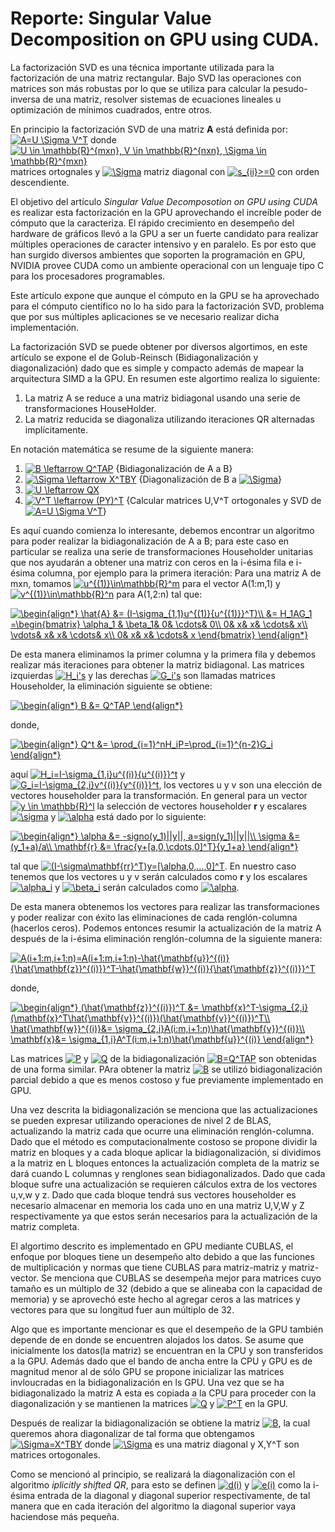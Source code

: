 # Reporte: Singular Value Decomposition on GPU using CUDA.

La factorización SVD es una técnica importante utilizada para la factorización de una matriz rectangular. Bajo SVD las
operaciones con matrices son más robustas por lo que se utiliza para calcular la pesudo-inversa de una matriz, resolver sistemas de ecuaciones lineales u optimización de mínimos cuadrados, entre otros.

En principio la factorización SVD de una matriz **A** está definida por:
<a href="http://www.codecogs.com/eqnedit.php?latex=A=U&space;\Sigma&space;V^T" target="_blank"><img src="http://latex.codecogs.com/gif.latex?A=U&space;\Sigma&space;V^T" title="A=U \Sigma V^T" /></a>
donde <a href="http://www.codecogs.com/eqnedit.php?latex=U&space;\in&space;\mathbb{R}^{mxn},&space;V&space;\in&space;\mathbb{R}^{nxn},&space;\Sigma&space;\in&space;\mathbb{R}^{mxn}" target="_blank"><img src="http://latex.codecogs.com/gif.latex?U&space;\in&space;\mathbb{R}^{mxn},&space;V&space;\in&space;\mathbb{R}^{nxn},&space;\Sigma&space;\in&space;\mathbb{R}^{mxn}" title="U \in \mathbb{R}^{mxn}, V \in \mathbb{R}^{nxn}, \Sigma \in \mathbb{R}^{mxn}" /></a> matrices
ortognales y <a href="http://www.codecogs.com/eqnedit.php?latex=\Sigma" target="_blank"><img src="http://latex.codecogs.com/gif.latex?\Sigma" title="\Sigma" /></a> matriz diagonal con <a href="http://www.codecogs.com/eqnedit.php?latex=s_{ii}>=0" target="_blank"><img src="http://latex.codecogs.com/gif.latex?s_{ii}>=0" title="s_{ii}>=0" /></a> con orden descendiente.

El objetivo del artículo _Singular Value Decomposotion on GPU using CUDA_ es realizar esta factorización en la GPU aprovechando el increíble poder de cómputo que la caracteriza. El rápido crecimiento en desempeño del hardware de gráficos llevó a la GPU a ser un fuerte candidato para realizar múltiples operaciones de caracter intensivo y en paralelo. Es por esto que han surgido diversos ambientes que soporten la programación en GPU, NVIDIA provee CUDA como un ambiente operacional
con un lenguaje tipo C para los procesadores programables.

Este artículo expone que aunque el cómputo en la GPU se ha aprovechado para el cómputo científico no lo ha sido para la factorización SVD, problema que por sus múltiples aplicaciones se ve necesario realizar dicha implementación.

La factorización SVD se puede obtener por diversos algortimos, en este artículo se expone el de Golub-Reinsch (Bidiagonalización y diagonalización) dado que es simple y compacto además de mapear la arquitectura SIMD a la GPU. En resumen este algortimo realiza lo siguiente:

  1. La matriz A se reduce a una matriz bidiagonal usando una serie de transformaciones HouseHolder.
  2. La matriz reducida se diagonaliza utilizando iteraciones QR alternadas implícitamente.

En notación matemática se resume de la siguiente manera:

  1. <a href="http://www.codecogs.com/eqnedit.php?latex=B&space;\leftarrow&space;Q^TAP" target="_blank"><img src="http://latex.codecogs.com/gif.latex?B&space;\leftarrow&space;Q^TAP" title="B \leftarrow Q^TAP" /></a> {Bidiagonalización de A a B}
  2. <a href="http://www.codecogs.com/eqnedit.php?latex=\Sigma&space;\leftarrow&space;X^TBY" target="_blank"><img src="http://latex.codecogs.com/gif.latex?\Sigma&space;\leftarrow&space;X^TBY" title="\Sigma \leftarrow X^TBY" /></a> {Diagonalización de B a <a href="http://www.codecogs.com/eqnedit.php?latex=\Sigma" target="_blank"><img src="http://latex.codecogs.com/gif.latex?\Sigma" title="\Sigma" /></a>}
  3. <a href="http://www.codecogs.com/eqnedit.php?latex=U&space;\leftarrow&space;QX" target="_blank"><img src="http://latex.codecogs.com/gif.latex?U&space;\leftarrow&space;QX" title="U \leftarrow QX" /></a>
  4. <a href="http://www.codecogs.com/eqnedit.php?latex=V^T&space;\leftarrow&space;(PY)^T" target="_blank"><img src="http://latex.codecogs.com/gif.latex?V^T&space;\leftarrow&space;(PY)^T" title="V^T \leftarrow (PY)^T" /></a> {Calcular matrices U,V^T ortogonales y SVD de <a href="http://www.codecogs.com/eqnedit.php?latex=A=U&space;\Sigma&space;V^T" target="_blank"><img src="http://latex.codecogs.com/gif.latex?A=U&space;\Sigma&space;V^T" title="A=U \Sigma V^T" /></a>}

Es aquí cuando comienza lo interesante, debemos encontrar un algoritmo para poder realizar la bidiagonalización de A a B; para este caso en particular se realiza una serie de transformaciones Householder unitarias que nos ayudarán a obtener una matriz con ceros en la i-ésima fila e i-ésima columna, por ejemplo para la primera iteración: Para una matriz A de mxn, tomamos <a href="http://www.codecogs.com/eqnedit.php?latex=u^{(1)}\in\mathbb{R}^m" target="_blank"><img src="http://latex.codecogs.com/gif.latex?u^{(1)}\in\mathbb{R}^m" title="u^{(1)}\in\mathbb{R}^m" /></a> para el vector A(1:m,1) y <a href="http://www.codecogs.com/eqnedit.php?latex=v^{(1)}\in\mathbb{R}^n" target="_blank"><img src="http://latex.codecogs.com/gif.latex?v^{(1)}\in\mathbb{R}^n" title="v^{(1)}\in\mathbb{R}^n" /></a> para A(1,2:n)
tal que:

<a href="http://www.codecogs.com/eqnedit.php?latex=\begin{align*}&space;\hat{A}&space;&=&space;(I-\sigma_{1,1}u^{(1)}{u^{(1)}}^T)\\&space;&=&space;H_1AG_1&space;=\begin{bmatrix}&space;\alpha_1&space;&&space;\beta_1&&space;0&&space;\cdots&&space;0\\&space;0&&space;x&&space;x&&space;\cdots&&space;x\\&space;\vdots&&space;x&&space;x&&space;\cdots&&space;x\\&space;0&&space;x&&space;x&&space;\cdots&&space;x&space;\end{bmatrix}&space;\end{align*}" target="_blank"><img src="http://latex.codecogs.com/gif.latex?\begin{align*}&space;\hat{A}&space;&=&space;(I-\sigma_{1,1}u^{(1)}{u^{(1)}}^T)\\&space;&=&space;H_1AG_1&space;=\begin{bmatrix}&space;\alpha_1&space;&&space;\beta_1&&space;0&&space;\cdots&&space;0\\&space;0&&space;x&&space;x&&space;\cdots&&space;x\\&space;\vdots&&space;x&&space;x&&space;\cdots&&space;x\\&space;0&&space;x&&space;x&&space;\cdots&&space;x&space;\end{bmatrix}&space;\end{align*}" title="\begin{align*} \hat{A} &= (I-\sigma_{1,1}u^{(1)}{u^{(1)}}^T)\\ &= H_1AG_1 =\begin{bmatrix} \alpha_1 & \beta_1& 0& \cdots& 0\\ 0& x& x& \cdots& x\\ \vdots& x& x& \cdots& x\\ 0& x& x& \cdots& x \end{bmatrix} \end{align*}" /></a>

De esta manera eliminamos la primer columna y la primera fila y debemos realizar más iteraciones para obtener la matriz bidiagonal. Las matrices izquierdas <a href="http://www.codecogs.com/eqnedit.php?latex=H_i's" target="_blank"><img src="http://latex.codecogs.com/gif.latex?H_i's" title="H_i's" /></a> y las derechas <a href="http://www.codecogs.com/eqnedit.php?latex=G_i's" target="_blank"><img src="http://latex.codecogs.com/gif.latex?G_i's" title="G_i's" /></a> son llamadas matrices Householder, la eliminación siguiente se obtiene:

<a href="http://www.codecogs.com/eqnedit.php?latex=\begin{align*}&space;B&space;&=&space;Q^TAP&space;\end{align*}" target="_blank"><img src="http://latex.codecogs.com/gif.latex?\begin{align*}&space;B&space;&=&space;Q^TAP&space;\end{align*}" title="\begin{align*} B &= Q^TAP \end{align*}" /></a>

donde,

<a href="http://www.codecogs.com/eqnedit.php?latex=\begin{align*}&space;Q^t&space;&=&space;\prod_{i=1}^nH_iP=\prod_{i=1}^{n-2}G_i&space;\end{align*}" target="_blank"><img src="http://latex.codecogs.com/gif.latex?\begin{align*}&space;Q^t&space;&=&space;\prod_{i=1}^nH_iP=\prod_{i=1}^{n-2}G_i&space;\end{align*}" title="\begin{align*} Q^t &= \prod_{i=1}^nH_iP=\prod_{i=1}^{n-2}G_i \end{align*}" /></a>

aquí <a href="http://www.codecogs.com/eqnedit.php?latex=H_i=I-\sigma_{1,i}u^{(i)}{u^{(i)}}^t" target="_blank"><img src="http://latex.codecogs.com/gif.latex?H_i=I-\sigma_{1,i}u^{(i)}{u^{(i)}}^t" title="H_i=I-\sigma_{1,i}u^{(i)}{u^{(i)}}^t" /></a> y <a href="http://www.codecogs.com/eqnedit.php?latex=G_i=I-\sigma_{2,i}v^{(i)}{v^{(i)}}^t" target="_blank"><img src="http://latex.codecogs.com/gif.latex?G_i=I-\sigma_{2,i}v^{(i)}{v^{(i)}}^t" title="G_i=I-\sigma_{2,i}v^{(i)}{v^{(i)}}^t" /></a>, los vectores u y v son una elección de vectores householder para la transformación. En general para un vector <a href="http://www.codecogs.com/eqnedit.php?latex=y&space;\in&space;\mathbb{R}^l" target="_blank"><img src="http://latex.codecogs.com/gif.latex?y&space;\in&space;\mathbb{R}^l" title="y \in \mathbb{R}^l" /></a> la selección de vectores householder **r** y escalares <a href="http://www.codecogs.com/eqnedit.php?latex=\sigma" target="_blank"><img src="http://latex.codecogs.com/gif.latex?\sigma" title="\sigma" /></a> y <a href="http://www.codecogs.com/eqnedit.php?latex=\alpha" target="_blank"><img src="http://latex.codecogs.com/gif.latex?\alpha" title="\alpha" /></a> está dado por lo siguiente:

<a href="http://www.codecogs.com/eqnedit.php?latex=\begin{align*}&space;\alpha&space;&=&space;-signo(y_1)||y||,&space;a=sign(y_1)||y||\\&space;\sigma&space;&=&space;(y_1&plus;a)/a\\&space;\mathbf{r}&space;&=&space;\frac{y&plus;[a,0,\cdots,0]^T}{y_1&plus;a}&space;\end{align*}" target="_blank"><img src="http://latex.codecogs.com/gif.latex?\begin{align*}&space;\alpha&space;&=&space;-signo(y_1)||y||,&space;a=sign(y_1)||y||\\&space;\sigma&space;&=&space;(y_1&plus;a)/a\\&space;\mathbf{r}&space;&=&space;\frac{y&plus;[a,0,\cdots,0]^T}{y_1&plus;a}&space;\end{align*}" title="\begin{align*} \alpha &= -signo(y_1)||y||, a=sign(y_1)||y||\\ \sigma &= (y_1+a)/a\\ \mathbf{r} &= \frac{y+[a,0,\cdots,0]^T}{y_1+a} \end{align*}" /></a>

tal que <a href="http://www.codecogs.com/eqnedit.php?latex=(I-\sigma\mathbf{rr}^T)y=[\alpha,0,...,0]^T" target="_blank"><img src="http://latex.codecogs.com/gif.latex?(I-\sigma\mathbf{rr}^T)y=[\alpha,0,...,0]^T" title="(I-\sigma\mathbf{rr}^T)y=[\alpha,0,...,0]^T" /></a>. En nuestro caso tenemos que los vectores u y v serán calculados como **r** y los escalares <a href="http://www.codecogs.com/eqnedit.php?latex=\alpha_i" target="_blank"><img src="http://latex.codecogs.com/gif.latex?\alpha_i" title="\alpha_i" /></a> y <a href="http://www.codecogs.com/eqnedit.php?latex=\beta_i" target="_blank"><img src="http://latex.codecogs.com/gif.latex?\beta_i" title="\beta_i" /></a> serán calculados como <a href="http://www.codecogs.com/eqnedit.php?latex=\alpha" target="_blank"><img src="http://latex.codecogs.com/gif.latex?\alpha" title="\alpha" /></a>.

De esta manera obtenemos los vectores para realizar las transformaciones y poder realizar con éxito las eliminaciones de cada renglón-columna (hacerlos ceros). Podemos entonces resumir la actualización de la matriz A después de la i-ésima eliminación renglón-columna de la siguiente manera:

<a href="http://www.codecogs.com/eqnedit.php?latex=A(i&plus;1:m,i&plus;1:n)=A(i&plus;1:m,i&plus;1:n)-\hat{\mathbf{u}}^{(i)}{\hat{\mathbf{z}}^{(i)}}^T-\hat{\mathbf{w}}^{(i)}{\hat{\mathbf{z}}^{(i)}}^T" target="_blank"><img src="http://latex.codecogs.com/gif.latex?A(i&plus;1:m,i&plus;1:n)=A(i&plus;1:m,i&plus;1:n)-\hat{\mathbf{u}}^{(i)}{\hat{\mathbf{z}}^{(i)}}^T-\hat{\mathbf{w}}^{(i)}{\hat{\mathbf{z}}^{(i)}}^T" title="A(i+1:m,i+1:n)=A(i+1:m,i+1:n)-\hat{\mathbf{u}}^{(i)}{\hat{\mathbf{z}}^{(i)}}^T-\hat{\mathbf{w}}^{(i)}{\hat{\mathbf{z}}^{(i)}}^T" /></a>

donde, 

<a href="http://www.codecogs.com/eqnedit.php?latex=\begin{align*}&space;(\hat{\mathbf{z}}^{(i)})^T&space;&=&space;\mathbf{x}^T-\sigma_{2,i}(\mathbf{x}^T\hat{\mathbf{v}}^{(i)})(\hat{\mathbf{v}}^{(i)})^T\\&space;\hat{\mathbf{w}}^{(i)}&=&space;\sigma_{2,i}A(i:m,i&plus;1:n)\hat{\mathbf{v}}^{(i)}\\&space;\mathbf{x}&=&space;\sigma_{1,i}A^T(i:m,i&plus;1:n)\hat{\mathbf{u}}^{(i)}&space;\end{align*}" target="_blank"><img src="http://latex.codecogs.com/gif.latex?\begin{align*}&space;(\hat{\mathbf{z}}^{(i)})^T&space;&=&space;\mathbf{x}^T-\sigma_{2,i}(\mathbf{x}^T\hat{\mathbf{v}}^{(i)})(\hat{\mathbf{v}}^{(i)})^T\\&space;\hat{\mathbf{w}}^{(i)}&=&space;\sigma_{2,i}A(i:m,i&plus;1:n)\hat{\mathbf{v}}^{(i)}\\&space;\mathbf{x}&=&space;\sigma_{1,i}A^T(i:m,i&plus;1:n)\hat{\mathbf{u}}^{(i)}&space;\end{align*}" title="\begin{align*} (\hat{\mathbf{z}}^{(i)})^T &= \mathbf{x}^T-\sigma_{2,i}(\mathbf{x}^T\hat{\mathbf{v}}^{(i)})(\hat{\mathbf{v}}^{(i)})^T\\ \hat{\mathbf{w}}^{(i)}&= \sigma_{2,i}A(i:m,i+1:n)\hat{\mathbf{v}}^{(i)}\\ \mathbf{x}&= \sigma_{1,i}A^T(i:m,i+1:n)\hat{\mathbf{u}}^{(i)} \end{align*}" /></a>

Las matrices <a href="http://www.codecogs.com/eqnedit.php?latex=P" target="_blank"><img src="http://latex.codecogs.com/gif.latex?P" title="P" /></a> y <a href="http://www.codecogs.com/eqnedit.php?latex=Q" target="_blank"><img src="http://latex.codecogs.com/gif.latex?Q" title="Q" /></a> de la bidiagonalización <a href="http://www.codecogs.com/eqnedit.php?latex=B=Q^TAP" target="_blank"><img src="http://latex.codecogs.com/gif.latex?B=Q^TAP" title="B=Q^TAP" /></a> son obtenidas de una forma similar. PAra obtener la matriz <a href="http://www.codecogs.com/eqnedit.php?latex=B" target="_blank"><img src="http://latex.codecogs.com/gif.latex?B" title="B" /></a> se utilizó bidiagonalización parcial debido a que es menos costoso y fue previamente implementado en GPU.


Una vez descrita la bidiagonalización se menciona que las actualizaciones se pueden expresar utilizando operaciones de nivel 2 de BLAS, actualizando la matriz cada que ocurre una eliminación renglón-columna. Dado que el método es computacionalmente costoso se propone dividir la matriz en bloques y a cada bloque aplicar la bidiagonalización, si dividimos a la matriz en L bloques entonces la actualización completa de la matriz se dará cuando L columnas y renglones sean bidiagonalizados. Dado que cada bloque sufre una actualización se requieren cálculos extra de los vectores u,v,w y z. Dado que cada bloque tendrá sus vectores householder es necesario almacenar en memoria los cada uno en una matriz U,V,W y Z respectivamente ya que estos serán necesarios para la actualización de la matriz completa.

El algortimo descrito es implementado en GPU mediante CUBLAS, el enfoque por bloques tiene un desempeño alto debido a que las funciones de multiplicación y normas que tiene CUBLAS para matriz-matriz y matriz-vector. Se menciona que CUBLAS se desempeña mejor para matrices cuyo tamaño es un múltiplo de 32 (debido a que se alineaba con la capacidad de memoria) y se aprovechó este hecho al agregar ceros a las matrices y vectores para que su longitud fuer aun múltiplo de 32.

Algo que es importante mencionar es que el desempeño de la GPU también depende de en donde se encuentren alojados los datos. Se asume que inicialmente los datos(la matriz) se encuentran en la CPU y son transferidos a la GPU. Además dado que el bando de ancha entre la CPU y GPU es de magnitud menor al de sólo GPU se propone inicializar las matrices invloucradas en la bidiagonalización en ls GPU. Una vez que se ha bidiagonalizado la matriz A esta es copiada a la CPU para proceder con la diagonalización y se mantienen la matrices <a href="http://www.codecogs.com/eqnedit.php?latex=Q" target="_blank"><img src="http://latex.codecogs.com/gif.latex?Q" title="Q" /></a> y <a href="http://www.codecogs.com/eqnedit.php?latex=P^T" target="_blank"><img src="http://latex.codecogs.com/gif.latex?P^T" title="P^T" /></a> en la GPU.

Después de realizar la bidiagonalización se obtiene la matriz <a href="http://www.codecogs.com/eqnedit.php?latex=B" target="_blank"><img src="http://latex.codecogs.com/gif.latex?B" title="B" /></a>, la cual queremos ahora diagonalizar de tal forma que obtengamos <a href="http://www.codecogs.com/eqnedit.php?latex=\Sigma=X^TBY" target="_blank"><img src="http://latex.codecogs.com/gif.latex?\Sigma=X^TBY" title="\Sigma=X^TBY" /></a> donde <a href="http://www.codecogs.com/eqnedit.php?latex=\Sigma" target="_blank"><img src="http://latex.codecogs.com/gif.latex?\Sigma" title="\Sigma" /></a> es una matriz diagonal y X,Y^T son matrices ortogonales. 

Como se mencionó al principio, se realizará la diagonalización con el algoritmo _iplicitly shifted QR_, para esto se definen  <a href="http://www.codecogs.com/eqnedit.php?latex=d(i)" target="_blank"><img src="http://latex.codecogs.com/gif.latex?d(i)" title="d(i)" /></a> y <a href="http://www.codecogs.com/eqnedit.php?latex=e(i)" target="_blank"><img src="http://latex.codecogs.com/gif.latex?e(i)" title="e(i)" /></a> como la i-ésima entrada de la diagonal y diagonal superior respectivamente, de tal manera que en cada iteración del algoritmo la diagonal superior vaya haciendose más pequeña.



